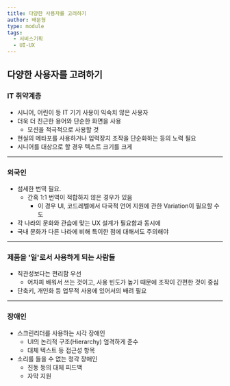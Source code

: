 ```yaml
---
title: 다양한 사용자를 고려하기
author: 배문형
type: module
tags:
  - 서비스기획
  - UI-UX
---
```


## 다양한 사용자를 고려하기

### IT 취약계층

- 시니어, 어린이 등 IT 기기 사용이 익숙치 않은 사용자
- 더욱 더 친근한 용어와 단순한 화면을 사용
	- 모션을 적극적으로 사용할 것
- 현실의 메타포를 사용하거나 입력장치 조작을 단순화하는 등의 노력 필요
- 시니어를 대상으로 할 경우 텍스트 크기를 크게

***

### 외국인

- 섬세한 번역 필요.
	- 간혹 1:1 번역이 적합하지 않은 경우가 있음
		- 이 경우 UI, 코드레벨에서 다국적 언어 지원에 관한 Variation이 필요할 수도 
- 각 나라의 문화와 관습에 맞는 UX 설계가 필요함과 동시에
- 국내 문화가 다른 나라에 비해 특이한 점에 대해서도 주의해야

---

### 제품을 '일'로서 사용하게 되는 사람들

- 직관성보다는 편리함 우선
	- 어차피 배워서 쓰는 것이고, 사용 빈도가 높기 때문에 조작이 간편한 것이 중심
- 단축키, 개인화 등 업무적 사용에 있어서의 배려 필요

***

### 장애인

 - 스크린리더를 사용하는 시각 장애인
	 - UI의 논리적 구조(Hierarchy) 엄격하게 준수
	 - 대체 텍스트 등 접근성 항목
 - 소리를 들을 수 없는 청각 장애인
	 - 진동 등의 대체 피드백
	 - 자막 지원